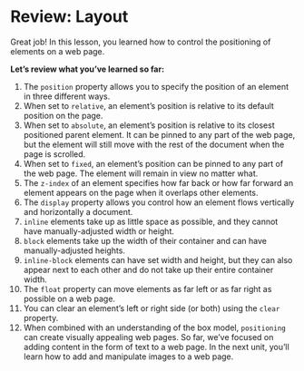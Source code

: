 # Review: Layout

Great job! In this lesson, you learned how to control the positioning of elements on a web page.

**Let’s review what you’ve learned so far:**

1. The `position` property allows you to specify the position of an element in three different ways.
2. When set to `relative`, an element’s position is relative to its default position on the page.
3. When set to `absolute`, an element’s position is relative to its closest positioned parent element. It can be pinned to any part of the web page, but the element will still move with the rest of the document when the page is scrolled.
4. When set to `fixed`, an element’s position can be pinned to any part of the web page. The element will remain in view no matter what.
5. The `z-index` of an element specifies how far back or how far forward an element appears on the page when it overlaps other elements.
6. The `display` property allows you control how an element flows vertically and horizontally a document.
7. `inline` elements take up as little space as possible, and they cannot have manually-adjusted width or height.
8. `block` elements take up the width of their container and can have manually-adjusted heights.
9. `inline-block` elements can have set width and height, but they can also appear next to each other and do not take up their entire container width.
10. The `float` property can move elements as far left or as far right as possible on a web page.
11. You can clear an element’s left or right side (or both) using the `clear` property.
12. When combined with an understanding of the box model, `positioning` can create visually appealing web pages. So far, we’ve focused on adding content in the form of text to a web page. In the next unit, you’ll learn how to add and manipulate images to a web page.